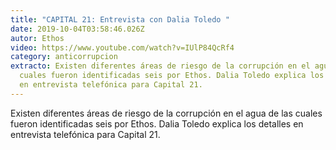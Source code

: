 ```yaml
---
title: "CAPITAL 21: Entrevista con Dalia Toledo "
date: 2019-10-04T03:58:46.026Z
autor: Ethos
video: https://www.youtube.com/watch?v=IUlP84QcRf4
category: anticorrupcion
extracto: Existen diferentes áreas de riesgo de la corrupción en el agua de las
  cuales fueron identificadas seis por Ethos. Dalia Toledo explica los detalles
  en entrevista telefónica para Capital 21.
---
```

Existen diferentes áreas de riesgo de la corrupción en el agua de las cuales fueron identificadas seis por Ethos. Dalia Toledo explica los detalles en entrevista telefónica para Capital 21.